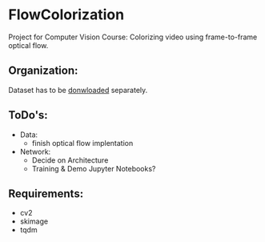 # FlowColorization
Project for Computer Vision Course: Colorizing video using frame-to-frame optical flow.

## Organization:
Dataset has to be [donwloaded](https://davischallenge.org/davis2017/code.html) separately.

## ToDo's:
- Data:
  - finish optical flow implentation
- Network:
  - Decide on Architecture
  - Training & Demo Jupyter Notebooks?

## Requirements:
- cv2
- skimage
- tqdm
